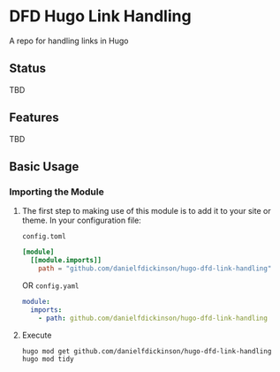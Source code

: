 # DFD Hugo Link Handling

A repo for handling links in Hugo

## Status

TBD

## Features

TBD

## Basic Usage

### Importing the Module

1. The first step to making use of this module is to add it to your site or theme.  In your configuration file:

   ``config.toml``
   ```toml
   [module]
     [[module.imports]]
       path = "github.com/danielfdickinson/hugo-dfd-link-handling"
   ```
   OR
   ``config.yaml``
   ```yaml
   module:
     imports:
       - path: github.com/danielfdickinson/hugo-dfd-link-handling
   ```
2. Execute
   ```bash
   hugo mod get github.com/danielfdickinson/hugo-dfd-link-handling
   hugo mod tidy
   ```
